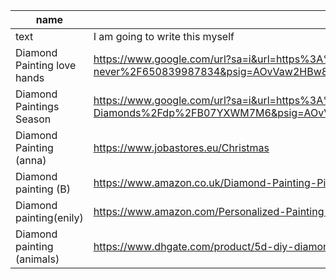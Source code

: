 | name                          | url                                                                                                                                                                                                                                                             | Copyright |   |   |
|-------------------------------|-----------------------------------------------------------------------------------------------------------------------------------------------------------------------------------------------------------------------------------------------------------------|-----------|---|---|
| text                          | I am going to write this myself                                                                                                                                                                                                                                 | No        |   |   |
| Diamond Painting  love hands  | https://www.google.com/url?sa=i&url=https%3A%2F%2Fwww.snapdeal.com%2Fproduct%2Fdiy-5d-diamond-painting-never%2F650839987834&psig=AOvVaw2HBw86EzyAE2ufzJYmHa1d&ust=1652779425479000&source=images&cd=vfe&ved=0CAkQjRxqFwoTCNCT1rHZ4_cCFQAAAAAdAAAAABAE           | Yes       |   |   |
| Diamond Paintings Season      | https://www.google.com/url?sa=i&url=https%3A%2F%2Fwww.amazon.co.uk%2FGinfonr-Painting-Landscape-Rhinestone-Diamonds%2Fdp%2FB07YXWM7M6&psig=AOvVaw2HBw86EzyAE2ufzJYmHa1d&ust=1652779425479000&source=images&cd=vfe&ved=0CAkQjRxqFwoTCNCT1rHZ4_cCFQAAAAAdAAAAABAP | Yes       |   |   |
| Diamond Painting (anna)       | https://www.jobastores.eu/Christmas                                                                                                                                                                                                                             | Yes       |   |   |
| Diamond painting (B)          | https://www.amazon.co.uk/Diamond-Painting-Picture-23-6inch%EF%BC%88Square-Diamond%EF%BC%89/dp/B094W8YJ8F                                                                                                                                                        | Yes       |   |   |
| Diamond painting(enily)       | https://www.amazon.com/Personalized-Painting-Rhinestone-Pictures-Decoration/dp/B09DSFSBWV?th=1                                                                                                                                                                  | Yes       |   |   |
| Diamond painting (animals)    | https://www.dhgate.com/product/5d-diy-diamond-painting-animals-dog-cat-cross/564922045.html                                                                                                                                                                     | Yes       |   |   |